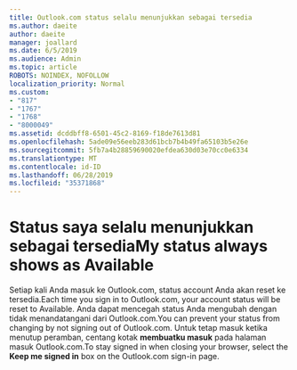 ```yaml
---
title: Outlook.com status selalu menunjukkan sebagai tersedia
ms.author: daeite
author: daeite
manager: joallard
ms.date: 6/5/2019
ms.audience: Admin
ms.topic: article
ROBOTS: NOINDEX, NOFOLLOW
localization_priority: Normal
ms.custom:
- "817"
- "1767"
- "1768"
- "8000049"
ms.assetid: dcddbff8-6501-45c2-8169-f18de7613d81
ms.openlocfilehash: 5ade09e56eeb283d61bcb7b4b49fa65103b5e26e
ms.sourcegitcommit: 5fb7a4b28859690020efdea630d03e70cc0e6334
ms.translationtype: MT
ms.contentlocale: id-ID
ms.lasthandoff: 06/28/2019
ms.locfileid: "35371868"
---
```

# <a name="my-status-always-shows-as-available"></a><span data-ttu-id="8c11e-102">Status saya selalu menunjukkan sebagai tersedia</span><span class="sxs-lookup"><span data-stu-id="8c11e-102">My status always shows as Available</span></span>

<span data-ttu-id="8c11e-103">Setiap kali Anda masuk ke Outlook.com, status account Anda akan reset ke tersedia.</span><span class="sxs-lookup"><span data-stu-id="8c11e-103">Each time you sign in to Outlook.com, your account status will be reset to Available.</span></span> <span data-ttu-id="8c11e-104">Anda dapat mencegah status Anda mengubah dengan tidak menandatangani dari Outlook.com.</span><span class="sxs-lookup"><span data-stu-id="8c11e-104">You can prevent your status from changing by not signing out of Outlook.com.</span></span> <span data-ttu-id="8c11e-105">Untuk tetap masuk ketika menutup peramban, centang kotak **membuatku masuk** pada halaman masuk Outlook.com.</span><span class="sxs-lookup"><span data-stu-id="8c11e-105">To stay signed in when closing your browser, select the **Keep me signed in** box on the Outlook.com sign-in page.</span></span>
